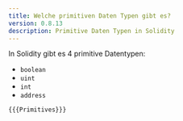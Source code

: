 ```yaml
---
title: Welche primitiven Daten Typen gibt es?
version: 0.8.13
description: Primitive Daten Typen in Solidity
---
```


In Solidity gibt es 4 primitive Datentypen: 

- `boolean` 
- `uint` 
- `int` 
- `address` 

```solidity
{{{Primitives}}}
```
